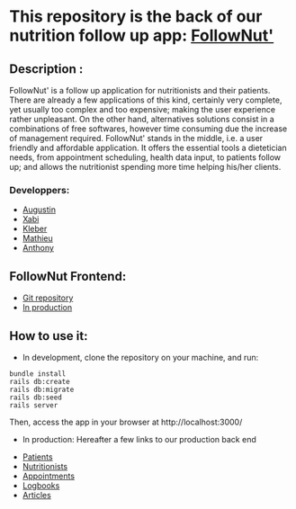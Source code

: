 # This repository is the back of our nutrition follow up app: [FollowNut'](https://follownut.herokuapp.com/)

## Description :
FollowNut' is a follow up application for nutritionists and their patients. 
There are already a few applications of this kind, certainly very complete, yet usually too complex and too expensive; making the user experience rather unpleasant. On the other hand, alternatives solutions consist in a combinations of free softwares, however time consuming due the increase of management required.
FollowNut' stands in the middle, i.e. a user friendly and affordable application. It offers the essential tools a dietetician needs, from appointment scheduling, health data input, to patients follow up; and allows the nutritionist spending more time helping his/her clients.


### Developpers:
- [Augustin](https://github.com/aauugguussttiinn)
- [Xabi](https://github.com/XabAyca)
- [Kleber](https://github.com/kleberkunha)
- [Mathieu](https://github.com/MathieuParadis)
- [Anthony](https://github.com/AnthonyLebro)


## FollowNut Frontend:
* [Git repository](https://github.com/XabAyca/follownut_front)
* [In production](https://follownut.herokuapp.com/)


## How to use it:
- In development, clone the repository on your machine, and run:
```
bundle install
rails db:create
rails db:migrate
rails db:seed
rails server
```
Then, access the app in your browser at http://localhost:3000/


 - In production:
Hereafter a few links to our production back end
* [Patients](https://follownut-back.herokuapp.com/api/v1/patients)
* [Nutritionists](https://follownut-back.herokuapp.com/api/v1/nutritionists)
* [Appointments](https://follownut-back.herokuapp.com/api/v1/appointments)
* [Logbooks](https://follownut-back.herokuapp.com/api/v1/logbooks)
* [Articles](https://follownut-back.herokuapp.com/api/v1/articles)
